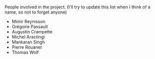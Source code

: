 People involved in the project. (I'll try to update this list when I think of a name, so not to forget anyone)

- Mimir Reynisson
- Grégoire Passault
- Augustin Crampette
- Michel Aractingi
- Mankaran Singh
- Pierre Rouanet
- Thomas Wolf
